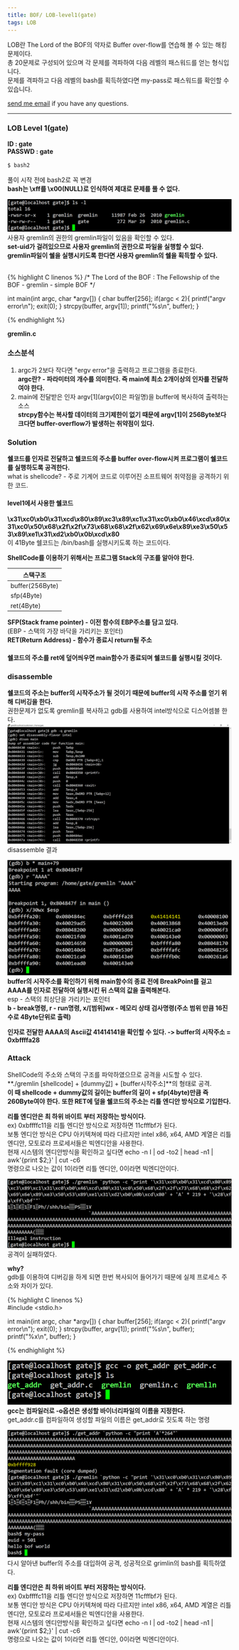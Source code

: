 ```yaml
---
title: BOF/ LOB-level1(gate)
tags: LOB
---
```


LOB란 The Lord of the BOF의 약자로 Buffer over-flow를 연습해 볼 수 있는 해킹문제이다.    
총 20문제로 구성되어 있으며 각 문제를 격파하여 다음 레벨의 패스워드를 얻는 형식입니다.  
문제를 격파하고 다음 레벨의 bash를 획득하였다면 my-pass로 패스워드를 확인할 수 있습니다.  

 [send me email](mailto:jewel7492@gmail.com) if you have any questions.

<!--more-->

---
### LOB Level 1(gate)
**ID : gate**  
**PASSWD : gate**         

```bash
$ bash2
```
풀이 시작 전에 bash2로 꼭 변경  
**bash는 \xff를 \x00(NULL)로 인식하여 제대로 문제를 풀 수 없다.**  

![그림1](/assets/LOB/level1/1.PNG)  
사용자 gremlin의 권한의 gremlin파일이 있음을 확인할 수 있다.  
**set-uid가 걸려있으므로 사용자 gremlin의 권한으로 파일을 실행할 수 있다.**  
**gremlin파일이 쉘을 실행시키도록 한다면 사용자 gremlin의 쉘을 획득할 수 있다.**  

<br />
{% highlight C linenos %}  
/*
        The Lord of the BOF : The Fellowship of the BOF
        - gremlin
        - simple BOF
*/

int main(int argc, char *argv[])
{
    char buffer[256];
    if(argc < 2){
        printf("argv error\n");
        exit(0);
    }
    strcpy(buffer, argv[1]);
    printf("%s\n", buffer);
}

{% endhighlight %}  

**gremlin.c**

### 소스분석  
1. argc가 2보다 작다면 "ergv error"을 출력하고 프로그램을 종료한다.  
**argc란? - 파라미터의 개수를 의미한다. 즉 main에 최소 2개이상의 인자를 전달하여야 한다.**  
2. main에 전달받은 인자 argv[1](argv[0]은 파일명)을 buffer에 복사하여 출력하는 소스  
**strcpy함수는 복사할 데이터의 크기제한이 없기 때문에 argv[1]이 256Byte보다 크다면 buffer-overflow가 발생하는 취약점이 있다.**  

### Solution  
**쉘코드를 인자로 전달하고 쉘코드의 주소를 buffer over-flow시켜 프로그램이 쉘코드를 실행하도록 공격한다.**  
what is shellcode? - 주로 기계어 코드로 이루어진 소프트웨어 취약점을 공격하기 위한 코드.  

#### level1에서 사용한 쉘코드  
**\x31\xc0\xb0\x31\xcd\x80\x89\xc3\x89\xc1\x31\xc0\xb0\x46\xcd\x80\x31\xc0\x50\x68\x2f\x2f\x73\x68\x68\x2f\x62\x69\x6e\x89\xe3\x50\x53\x89\xe1\x31\xd2\xb0\x0b\xcd\x80**  
이 41Byte 쉘코드는 /bin/bash를 실행시키도록 하는 코드이다.  

**ShellCode를 이용하기 위해서는 프로그램 Stack의 구조를 알아야 한다.**  

스택구조|
---|
buffer(256Byte)|
sfp(4Byte)|
ret(4Byte)| 

**SFP(Stack frame pointer) - 이전 함수의 EBP주소를 담고 있다.**  
(EBP - 스택의 가장 바닥을 가리키는 포인터)  
**RET(Return Address) - 함수가 종료시 return될 주소**  

#### 쉘코드의 주소를 ret에 덮어씌우면 main함수가 종료되며 쉘코드를 실행시킬 것이다.  

### disassemble  

**쉘코드의 주소는 buffer의 시작주소가 될 것이기 때문에 buffer의 시작 주소를 얻기 위해 디버깅을 한다.**  
권한문제가 없도록 gremlin를 복사하고 gdb를 사용하여 intel방식으로 디스어셈블 한다.  
![그림2](/assets/LOB/level1/2.PNG)  
disassemble 결과  

![그림3](/assets/LOB/level1/3.PNG)  
**buffer의 시작주소를 확인하기 위해 main함수의 종료 전에 BreakPoint를 걸고 AAAA를 인자로 전달하여 실행시킨 뒤 스택의 값을 출력해본다.**  
esp - 스택의 최상단을 가리키는 포인터  
**b - break명령, r - run명령, x/[범위]wx - 메모리 상태 검사명령(주소 범위 만큼 16진수로 4Byte단위로 출력)**   

**인자로 전달한 AAAA의 Ascii값 41414141을 확인할 수 있다. -> buffer의 시작주소 = 0xbffffa28**  

### Attack  

ShellCode의 주소와 스택의 구조를 파악하였으므로 공격을 시도할 수 있다.  
**./gremlin [shellcode] + [dummy값] + [buffer시작주소]**의 형태로 공격.  
**이 때 shellcode + dummy값의 길이는 buffer의 길이 + sfp(4byte)만큼 즉 260Byte여야 한다.**
**또한 RET에 덮을 쉘코드의 주소는 리틀 엔디안 방식으로 기입한다.**  

**리틀 엔디안은 최 하위 바이트 부터 저장하는 방식이다.**  
ex) 0xbffffc11을 리틀 엔디안 방식으로 저장하면 11cfffbf가 된다.  
보통 엔디안 방식은 CPU 아키텍쳐에 따라 다르지만 intel x86, x64, AMD 계열은 리틀엔디안, 모토로라 프로세서들은 빅엔디안을 사용한다.  
현재 시스템의 엔디안방식을 확인하고 싶다면 echo -n I | od -to2 | head -n1 | awk'{print $2;}' | cut -c6  
명령으로 나오는 값이 1이라면 리틀 엔디안, 0이라면 빅엔디안이다.  

![그림4](/assets/LOB/level1/4.PNG)  
공격이 실패하였다.   

**why?**  
gdb를 이용하여 디버깅을 하게 되면 한번 복사되어 들어가기 때문에 실제 프로세스 주소와 차이가 있다.  

{% highlight C linenos %}  
#include <stdio.h>

int main(int argc, char *argv[])
{
    char buffer[256];
    if(argc < 2){
        printf("argv error\n");
        exit(0);
    }
    strcpy(buffer, argv[1]);
    printf("%s\n", buffer);
    printf("%x\n", buffer);
}

{% endhighlight %} 

![그림5](/assets/LOB/level1/5.PNG)   
**gcc는 컴파일러로 -o옵션은 생성할 바이너리파일의 이름을 지정한다.**  
get_addr.c를 컴파일하여 생성할 파일의 이름은 get_addr로 짓도록 하는 명령  


![그림6](/assets/LOB/level1/6.PNG)   
다시 알아낸 buffer의 주소를 대입하여 공격, 성공적으로 grimlin의 bash를 획득하였다.  


**리틀 엔디안은 최 하위 바이트 부터 저장하는 방식이다.**  
ex) 0xbffffc11을 리틀 엔디안 방식으로 저장하면 11cfffbf가 된다.  
보통 엔디안 방식은 CPU 아키텍쳐에 따라 다르지만 intel x86, x64, AMD 계열은 리틀엔디안, 모토로라 프로세서들은 빅엔디안을 사용한다.  
현재 시스템의 엔디안방식을 확인하고 싶다면 echo -n I | od -to2 | head -n1 | awk'{print $2;}' | cut -c6  
명령으로 나오는 값이 1이라면 리틀 엔디안, 0이라면 빅엔디안이다.  
